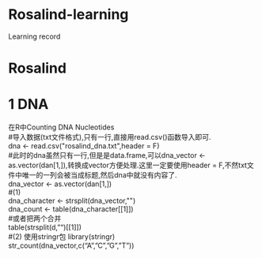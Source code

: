 # Rosalind-learning 
Learning record 
# Rosalind 
# 1 DNA 
在R中Counting DNA Nucleotides  
#导入数据(txt文件格式),只有一行,直接用read.csv()函数导入即可.  
dna <- read.csv("rosalind_dna.txt",header = F)  
#此时的dna虽然只有一行,但是是data.frame,可以dna_vector <- as.vector(dan[1,]),转换成vector方便处理.这里一定要使用header = F,不然txt文件中唯一的一列会被当成标题,然后dna中就没有内容了.  
dna_vector <- as.vector(dan[1,])  
#(1)   
dna_character <- strsplit(dna_vector,"")  
dna_count <- table(dna_character[[1]])  
#或者把两个合并  
table(strsplit(d,”“)[[1]])  
#(2) 使用stringr包 
library(stringr)  
str_count(dna_vector,c(“A”,”C”,”G”,”T”))  


